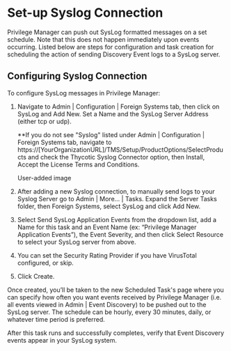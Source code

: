 [title]: # (Set-up Syslog Connection)
[tags]: # (integration)
[priority]: # (115)
# Set-up Syslog Connection

Privilege Manager can push out SysLog formatted messages on a set schedule. Note that this does not happen immediately upon events occurring. Listed below are steps for configuration and task creation for scheduling the action of sending Discovery Event logs to a SysLog server.

## Configuring Syslog Connection

To configure SysLog messages in Privilege Manager: 

1. Navigate to Admin | Configuration | Foreign Systems tab, then click on SysLog and Add New. Set a Name and the SysLog Server Address (either tcp or udp).

   **If you do not see "Syslog" listed under Admin | Configuration | Foreign Systems tab, navigate to https://[YourOrganizationURL]/TMS/Setup/ProductOptions/SelectProducts and check the Thycotic Syslog Connector option, then Install, Accept the License Terms and Conditions.

   User-added image

1. After adding a new Syslog connection, to manually send logs to your Syslog Server go to Admin | More… | Tasks. Expand the Server Tasks folder, then Foreign Systems, select SysLog and click Add New.

1. Select Send SysLog Application Events from the dropdown list, add a Name for this task and an Event Name (ex: “Privilege Manager Application Events”), the Event Severity, and then click Select Resource to select your SysLog server from above.

1. You can set the Security Rating Provider if you have VirusTotal configured, or skip.

1. Click Create.

Once created, you’ll be taken to the new Scheduled Task's page where you can specify how often you want events received by Privilege Manager (i.e. all events viewed in Admin | Event Discovery) to be pushed out to the SysLog server. The schedule can be hourly, every 30 minutes, daily, or whatever time period is preferred.

After this task runs and successfully completes, verify that Event Discovery events appear in your SysLog system.